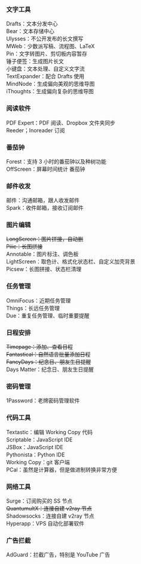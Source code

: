 ### 文字工具  
Drafts：文本分发中心  
Bear：文本存储中心  
Ulysses：不公开发布的长文撰写  
MWeb：少数派写稿、流程图、LaTeX  
Pin：文字转图片、剪切板内容暂存  
锤子便签：生成图片长文  
小键盘：文本处理、自定义文字流  
TextExpander：配合 Drafts 使用  
MindNode：生成偏向美观的思维导图  
iThoughts：生成偏向复杂的思维导图  
  
### 阅读软件  
PDF Expert：PDF 阅读、Dropbox 文件夹同步  
Reeder；Inoreader 订阅  
  
### 番茄钟  
Forest：支持 3 小时的番茄钟以及种树功能  
OffScreen：屏幕时间统计 番茄钟  
  
### 邮件收发  
邮件：沟通邮箱，跟人收发邮件  
Spark：收件邮箱，接收订阅邮件  
  
### 图片编辑  
~~LongScreen：图片拼接，自动删~~  
~~Piiic：长图拼接~~  
Annotable：图片标注、调色板  
LightScreen：取色计、格式化状态栏、自定义加壳背景  
Picsew：长图拼接、状态栏清理  
  
### 任务管理  
OmniFocus：近期任务管理  
Things：长远任务管理  
Due：重复任务管理、临时重要提醒  
  
### 日程安排  
~~Timepage：添加、查看日程~~  
~~Fantastical：自然语言批量添加日程~~  
~~FancyDays：纪念日、朋友生日提醒~~  
Days Matter：纪念日、朋友生日提醒  
  
### 密码管理  
1Password：老牌密码管理软件  
  
### 代码工具  
Textastic：编辑 Working Copy 代码  
Scriptable：JavaScript IDE  
JSBox：JavaScript IDE  
Pythonista：Python IDE  
Working Copy：git 客户端  
PCal：虽然是计算器，但是做进制转换非常方便  
  
### 网络工具  
Surge：订阅购买的 SS 节点  
~~QuantumultX：连接自建 v2ray 节点~~  
Shadowsocks：连接自建 v2ray 节点  
Hyperapp：VPS 自动化部署软件  
  
### 广告拦截  
AdGuard：拦截广告，特别是 YouTube 广告  